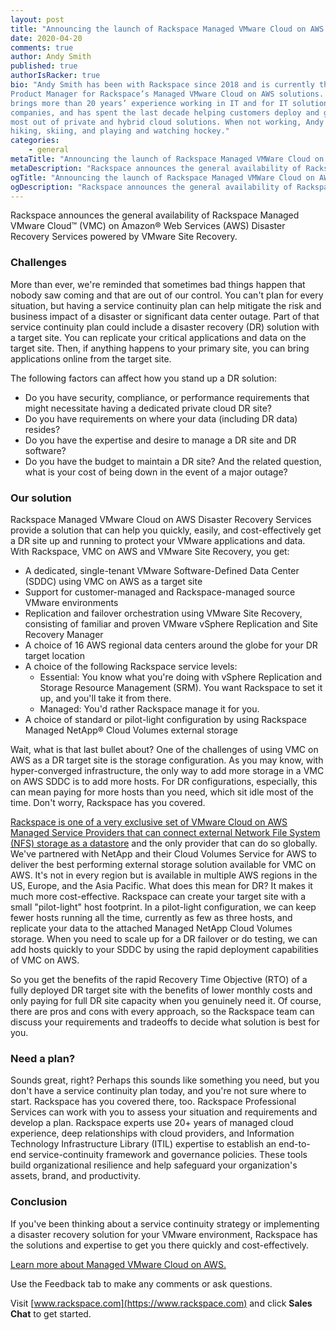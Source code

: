 ```yaml
---
layout: post
title: "Announcing the launch of Rackspace Managed VMware Cloud on AWS Disaster Recovery Services"
date: 2020-04-20
comments: true
author: Andy Smith
published: true
authorIsRacker: true
bio: "Andy Smith has been with Rackspace since 2018 and is currently the Senior
Product Manager for Rackspace’s Managed VMware Cloud on AWS solutions. Andy
brings more than 20 years’ experience working in IT and for IT solutions
companies, and has spent the last decade helping customers deploy and get the
most out of private and hybrid cloud solutions. When not working, Andy enjoys
hiking, skiing, and playing and watching hockey."
categories:
    - general
metaTitle: "Announcing the launch of Rackspace Managed VMWare Cloud on AWS Disaster Recovery Services"
metaDescription: "Rackspace announces the general availability of Rackspace Managed VMware Cloud&trade; on Amazon&reg; Web Services (AWS) Disaster Recovery Services powered by VMware Site Recovery."
ogTitle: "Announcing the launch of Rackspace Managed VMWare Cloud on AWS Disaster Recovery Services"
ogDescription: "Rackspace announces the general availability of Rackspace Managed VMware Cloud&trade; on Amazon&reg; Web Services (AWS) Disaster Recovery Services powered by VMware Site Recovery."
---
```


Rackspace announces the general availability of Rackspace Managed VMware Cloud&trade;
(VMC) on Amazon&reg; Web Services (AWS) Disaster Recovery Services powered by
VMware Site Recovery.

<!--more-->

### Challenges

More than ever, we're reminded that sometimes bad things happen that nobody saw
coming and that are out of our control. You can't plan for every situation, but
having a service continuity plan can help mitigate the risk and business impact
of a disaster or significant data center outage. Part of that service continuity
plan could include a disaster recovery (DR) solution with a target site. You can
replicate your critical applications and data on the target site. Then, if
anything happens to your primary site, you can bring applications online from
the target site.

The following factors can affect how you stand up a DR solution:

- Do you have security, compliance, or performance requirements that might
  necessitate having a dedicated private cloud DR site?
- Do you have requirements on where your data (including DR data) resides?
- Do you have the expertise and desire to manage a DR site and DR software?
- Do you have the budget to maintain a DR site? And the related question, what
  is your cost of being down in the event of a major outage?

### Our solution

Rackspace Managed VMware Cloud on AWS Disaster Recovery Services provide a
solution that can help you quickly, easily, and cost-effectively get a DR site
up and running to protect your VMware applications and data. With Rackspace,
VMC on AWS and VMware Site Recovery, you get:

- A dedicated, single-tenant VMware Software-Defined Data Center (SDDC) using
  VMC on AWS as a target site
- Support for customer-managed and Rackspace-managed source VMware environments
- Replication and failover orchestration using VMware Site Recovery,
  consisting of familiar and proven VMware vSphere Replication and Site Recovery
  Manager
- A choice of 16 AWS regional data centers around the globe for your DR target
  location
- A choice of the following Rackspace service levels:
  - Essential: You know what you're doing with vSphere Replication and Storage
    Resource Management (SRM). You want Rackspace to set it up, and you'll take
    it from there.
  - Managed: You'd rather Rackspace manage it for you.
- A choice of standard or pilot-light configuration by using Rackspace Managed
  NetApp&reg; Cloud Volumes external storage

Wait, what is that last bullet about? One of the challenges of using VMC on
AWS as a DR target site is the storage configuration. As you may know, with
hyper-converged infrastructure, the only way to add more storage in a VMC on AWS
SDDC is to add more hosts. For DR configurations, especially, this can mean
paying for more hosts than you need, which sit idle most of the time. Don't
worry, Rackspace has you covered.

[Rackspace is one of a very exclusive set of VMware Cloud on AWS Managed Service
Providers that can connect external Network File System (NFS) storage as a datastore](https://www.rackspace.com/blog/reduce-costs-of-vmware-cloud-on-aws-for-storage-heavy-workloads)
and the only provider that can do so globally. We've partnered with NetApp and
their Cloud Volumes Service for AWS to deliver the best performing external
storage solution available for VMC on AWS. It's not in every region
but is available in multiple AWS regions in the US, Europe, and the Asia Pacific.
What does this mean for DR? It makes it much more cost-effective. Rackspace can
create your target site with a small "pilot-light" host footprint. In a pilot-light
configuration, we can keep fewer hosts running all the time, currently as few as
three hosts, and replicate your data to the attached Managed NetApp Cloud Volumes
storage. When you need to scale up for a DR failover or do testing, we can add
hosts quickly to your SDDC by using the rapid deployment capabilities of VMC on AWS.

So you get the benefits of the rapid Recovery Time Objective (RTO) of a fully
deployed DR target site with the benefits of lower monthly costs and only paying
for full DR site capacity when you genuinely need it. Of course, there are pros
and cons with every approach, so the Rackspace team can discuss your requirements
and tradeoffs to decide what solution is best for you.

### Need a plan?

Sounds great, right? Perhaps this sounds like something you need, but you don't
have a service continuity plan today, and you're not sure where to start.
Rackspace has you covered there, too. Rackspace Professional Services can work
with you to assess your situation and requirements and develop a plan. Rackspace
experts use 20+ years of managed cloud experience, deep relationships with cloud
providers, and Information Technology Infrastructure Library (ITIL) expertise to
establish an end-to-end service-continuity
framework and governance policies. These tools build organizational resilience
and help safeguard your organization's assets, brand, and productivity.

### Conclusion

If you've been thinking about a service continuity strategy or implementing a
disaster recovery solution for your VMware environment, Rackspace has the solutions
and expertise to get you there quickly and cost-effectively.

<a class="cta teal" id="cta" href="https://www.rackspace.com/vmware/vmc-on-aws">Learn more about Managed VMware Cloud on AWS.</a>

Use the Feedback tab to make any comments or ask questions.

Visit [www.rackspace.com](https://www.rackspace.com) and click **Sales Chat**
to get started.

